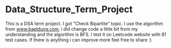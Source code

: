 # Data_Structure_Term_Project
This is a DSA term project. I got "Check Bipartite" topic.
I use the algorithm from www.baeldung.com, i did change code a little bit from my understanding and the algorithm is BFS.
I test it on Leetcode website with 81 test cases.
If there is anything i can improve more feel free to share :)
